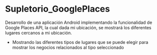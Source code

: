 # Supletorio_GooglePlaces
Desarrollo de una aplicación Android implementando la funcionalidad de Google Places API, la cual dada mi ubicación, se mostrará los diferentes lugares cercanos a mi ubicación.

* Mostrando las diferentes tipos de lugares que se puede elegir para mostrar los negocios relacionados al tipo seleccionado
